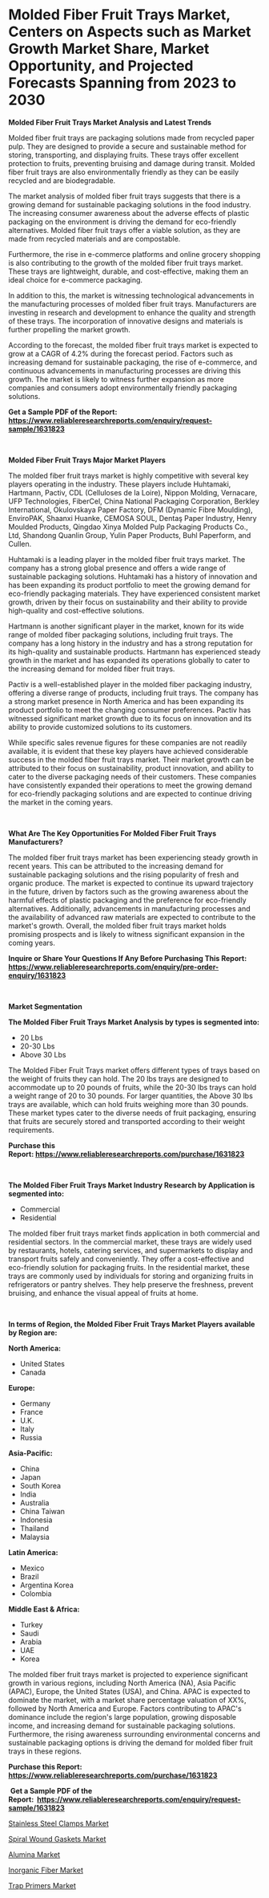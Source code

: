 <p><h1>Molded Fiber Fruit Trays Market, Centers on Aspects such as Market Growth Market Share, Market Opportunity, and Projected Forecasts Spanning from 2023 to 2030</h1></p><p><strong>Molded Fiber Fruit Trays Market Analysis and Latest Trends</strong></p>
<p><p>Molded fiber fruit trays are packaging solutions made from recycled paper pulp. They are designed to provide a secure and sustainable method for storing, transporting, and displaying fruits. These trays offer excellent protection to fruits, preventing bruising and damage during transit. Molded fiber fruit trays are also environmentally friendly as they can be easily recycled and are biodegradable.</p><p>The market analysis of molded fiber fruit trays suggests that there is a growing demand for sustainable packaging solutions in the food industry. The increasing consumer awareness about the adverse effects of plastic packaging on the environment is driving the demand for eco-friendly alternatives. Molded fiber fruit trays offer a viable solution, as they are made from recycled materials and are compostable.</p><p>Furthermore, the rise in e-commerce platforms and online grocery shopping is also contributing to the growth of the molded fiber fruit trays market. These trays are lightweight, durable, and cost-effective, making them an ideal choice for e-commerce packaging.</p><p>In addition to this, the market is witnessing technological advancements in the manufacturing processes of molded fiber fruit trays. Manufacturers are investing in research and development to enhance the quality and strength of these trays. The incorporation of innovative designs and materials is further propelling the market growth.</p><p>According to the forecast, the molded fiber fruit trays market is expected to grow at a CAGR of 4.2% during the forecast period. Factors such as increasing demand for sustainable packaging, the rise of e-commerce, and continuous advancements in manufacturing processes are driving this growth. The market is likely to witness further expansion as more companies and consumers adopt environmentally friendly packaging solutions.</p></p>
<p><strong>Get a Sample PDF of the Report:&nbsp; <a href="https://www.reliableresearchreports.com/enquiry/request-sample/1631823">https://www.reliableresearchreports.com/enquiry/request-sample/1631823</a></strong></p>
<p>&nbsp;</p>
<p><strong>Molded Fiber Fruit Trays Major Market Players</strong></p>
<p><p>The molded fiber fruit trays market is highly competitive with several key players operating in the industry. These players include Huhtamaki, Hartmann, Pactiv, CDL (Celluloses de la Loire), Nippon Molding, Vernacare, UFP Technologies, FiberCel, China National Packaging Corporation, Berkley International, Okulovskaya Paper Factory, DFM (Dynamic Fibre Moulding), EnviroPAK, Shaanxi Huanke, CEMOSA SOUL, Dentaş Paper Industry, Henry Moulded Products, Qingdao Xinya Molded Pulp Packaging Products Co., Ltd, Shandong Quanlin Group, Yulin Paper Products, Buhl Paperform, and Cullen.</p><p>Huhtamaki is a leading player in the molded fiber fruit trays market. The company has a strong global presence and offers a wide range of sustainable packaging solutions. Huhtamaki has a history of innovation and has been expanding its product portfolio to meet the growing demand for eco-friendly packaging materials. They have experienced consistent market growth, driven by their focus on sustainability and their ability to provide high-quality and cost-effective solutions.</p><p>Hartmann is another significant player in the market, known for its wide range of molded fiber packaging solutions, including fruit trays. The company has a long history in the industry and has a strong reputation for its high-quality and sustainable products. Hartmann has experienced steady growth in the market and has expanded its operations globally to cater to the increasing demand for molded fiber fruit trays.</p><p>Pactiv is a well-established player in the molded fiber packaging industry, offering a diverse range of products, including fruit trays. The company has a strong market presence in North America and has been expanding its product portfolio to meet the changing consumer preferences. Pactiv has witnessed significant market growth due to its focus on innovation and its ability to provide customized solutions to its customers.</p><p>While specific sales revenue figures for these companies are not readily available, it is evident that these key players have achieved considerable success in the molded fiber fruit trays market. Their market growth can be attributed to their focus on sustainability, product innovation, and ability to cater to the diverse packaging needs of their customers. These companies have consistently expanded their operations to meet the growing demand for eco-friendly packaging solutions and are expected to continue driving the market in the coming years.</p></p>
<p>&nbsp;</p>
<p><strong>What Are The Key Opportunities For Molded Fiber Fruit Trays Manufacturers?</strong></p>
<p><p>The molded fiber fruit trays market has been experiencing steady growth in recent years. This can be attributed to the increasing demand for sustainable packaging solutions and the rising popularity of fresh and organic produce. The market is expected to continue its upward trajectory in the future, driven by factors such as the growing awareness about the harmful effects of plastic packaging and the preference for eco-friendly alternatives. Additionally, advancements in manufacturing processes and the availability of advanced raw materials are expected to contribute to the market's growth. Overall, the molded fiber fruit trays market holds promising prospects and is likely to witness significant expansion in the coming years.</p></p>
<p><strong>Inquire or Share Your Questions If Any Before Purchasing This Report: <a href="https://www.reliableresearchreports.com/enquiry/pre-order-enquiry/1631823">https://www.reliableresearchreports.com/enquiry/pre-order-enquiry/1631823</a></strong></p>
<p>&nbsp;</p>
<p><strong>Market Segmentation</strong></p>
<p><strong>The Molded Fiber Fruit Trays Market Analysis by types is segmented into:</strong></p>
<p><ul><li>20 Lbs</li><li>20-30 Lbs</li><li>Above 30 Lbs</li></ul></p>
<p><p>The Molded Fiber Fruit Trays market offers different types of trays based on the weight of fruits they can hold. The 20 lbs trays are designed to accommodate up to 20 pounds of fruits, while the 20-30 lbs trays can hold a weight range of 20 to 30 pounds. For larger quantities, the Above 30 lbs trays are available, which can hold fruits weighing more than 30 pounds. These market types cater to the diverse needs of fruit packaging, ensuring that fruits are securely stored and transported according to their weight requirements.</p></p>
<p><strong>Purchase this Report:&nbsp;<a href="https://www.reliableresearchreports.com/purchase/1631823">https://www.reliableresearchreports.com/purchase/1631823</a></strong></p>
<p>&nbsp;</p>
<p><strong>The Molded Fiber Fruit Trays Market Industry Research by Application is segmented into:</strong></p>
<p><ul><li>Commercial</li><li>Residential</li></ul></p>
<p><p>The molded fiber fruit trays market finds application in both commercial and residential sectors. In the commercial market, these trays are widely used by restaurants, hotels, catering services, and supermarkets to display and transport fruits safely and conveniently. They offer a cost-effective and eco-friendly solution for packaging fruits. In the residential market, these trays are commonly used by individuals for storing and organizing fruits in refrigerators or pantry shelves. They help preserve the freshness, prevent bruising, and enhance the visual appeal of fruits at home.</p></p>
<p>&nbsp;</p>
<p><strong>In terms of Region, the Molded Fiber Fruit Trays Market Players available by Region are:</strong></p>
<p>
    <p> <strong> North America: </strong>
        <ul>
            <li>United States</li>
            <li>Canada</li>
        </ul>
        </p> 
    <p> <strong> Europe: </strong>
        <ul>
            <li>Germany</li>
            <li>France</li>
            <li>U.K.</li>
            <li>Italy</li>
            <li>Russia</li>
        </ul>
        </p> 
    <p> <strong> Asia-Pacific: </strong>
        <ul>
            <li>China</li>
            <li>Japan</li>
            <li>South Korea</li>
            <li>India</li>
            <li>Australia</li>
            <li>China Taiwan</li>
            <li>Indonesia</li>
            <li>Thailand</li>
            <li>Malaysia</li>
        </ul>
        </p> 
    <p> <strong> Latin America: </strong>
        <ul>
            <li>Mexico</li>
            <li>Brazil</li>
            <li>Argentina Korea</li>
            <li>Colombia</li>
        </ul>
        </p> 
    <p> <strong> Middle East & Africa: </strong>
        <ul>
            <li>Turkey</li>
            <li>Saudi</li>
            <li>Arabia</li>
            <li>UAE</li>
            <li>Korea</li>
        </ul>
    </p>
    </p>
<p><p>The molded fiber fruit trays market is projected to experience significant growth in various regions, including North America (NA), Asia Pacific (APAC), Europe, the United States (USA), and China. APAC is expected to dominate the market, with a market share percentage valuation of XX%, followed by North America and Europe. Factors contributing to APAC's dominance include the region's large population, growing disposable income, and increasing demand for sustainable packaging solutions. Furthermore, the rising awareness surrounding environmental concerns and sustainable packaging options is driving the demand for molded fiber fruit trays in these regions.</p></p>
<p><strong>Purchase this Report: <a href="https://www.reliableresearchreports.com/purchase/1631823">https://www.reliableresearchreports.com/purchase/1631823</a></strong></p>
<p>&nbsp;<strong>Get a Sample PDF of the Report:&nbsp;&nbsp;<a href="https://www.reliableresearchreports.com/enquiry/request-sample/1631823">https://www.reliableresearchreports.com/enquiry/request-sample/1631823</a></strong></p>
<p><strong></strong></p>
<p><p><a href="https://medium.com/@lindabrewer15/stainless-steel-clamps-market-insight-market-trends-growth-forecasted-from-2023-to-2030-bc58c393db9d">Stainless Steel Clamps Market</a></p><p><a href="https://medium.com/@margaretlee84/spiral-wound-gaskets-market-size-cagr-trends-2024-2030-189220f53240">Spiral Wound Gaskets Market</a></p><p><a href="https://medium.com/@brittanyrobertson07/alumina-market-size-market-outlook-and-market-forecast-2023-to-2030-f71431ef791e">Alumina Market</a></p><p><a href="https://medium.com/@emilywest91/inorganic-fiber-market-size-reveals-the-best-marketing-channels-in-global-industry-7c2aabf06dec">Inorganic Fiber Market</a></p><p><a href="https://medium.com/@debramedina73/trap-primers-market-competitive-analysis-market-trends-and-forecast-to-2030-f1d6c9e64e45">Trap Primers Market</a></p></p>